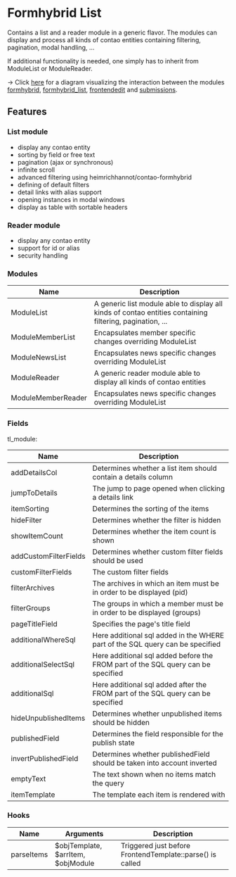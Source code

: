 # Formhybrid List

Contains a list and a reader module in a generic flavor. The modules can display and process all kinds of contao entities containing filtering, pagination, modal handling, ...

If additional functionality is needed, one simply has to inherit from ModuleList or ModuleReader.

-> Click [here](docs/formhybrid.png) for a diagram visualizing the interaction between the modules [formhybrid](https://github.com/heimrichhannot/contao-formhybrid), [formhybrid_list](https://github.com/heimrichhannot/contao-formhybrid_list), [frontendedit](https://github.com/heimrichhannot/contao-frontendedit) and [submissions](https://github.com/heimrichhannot/contao-submissions).

## Features

### List module

- display any contao entity
- sorting by field or free text
- pagination (ajax or synchronous)
- infinite scroll
- advanced filtering using heimrichhannot/contao-formhybrid
- defining of default filters
- detail links with alias support
- opening instances in modal windows
- display as table with sortable headers

### Reader module

- display any contao entity
- support for id or alias
- security handling

### Modules

Name | Description
---- | -----------
ModuleList | A generic list module able to display all kinds of contao entities containing filtering, pagination, ...
ModuleMemberList | Encapsulates member specific changes overriding ModuleList
ModuleNewsList | Encapsulates news specific changes overriding ModuleList
ModuleReader | A generic reader module able to display all kinds of contao entities
ModuleMemberReader | Encapsulates news specific changes overriding ModuleList

### Fields

tl_module:

Name | Description
---- | -----------
addDetailsCol | Determines whether a list item should contain a details column
jumpToDetails | The jump to page opened when clicking a details link
itemSorting | Determines the sorting of the items
hideFilter | Determines whether the filter is hidden
showItemCount | Determines whether the item count is shown
addCustomFilterFields | Determines whether custom filter fields should be used
customFilterFields | The custom filter fields
filterArchives | The archives in which an item must be in order to be displayed (pid)
filterGroups | The groups in which a member must be in order to be displayed (groups)
pageTitleField | Specifies the page's title field
additionalWhereSql | Here additional sql added in the WHERE part of the SQL query can be specified
additionalSelectSql | Here additional sql added before the FROM part of the SQL query can be specified
additionalSql | Here additional sql added after the FROM part of the SQL query can be specified
hideUnpublishedItems | Determines whether unpublished items should be hidden
publishedField | Determines the field responsible for the publish state
invertPublishedField | Determines whether publishedField should be taken into account inverted
emptyText | The text shown when no items match the query
itemTemplate | The template each item is rendered with

### Hooks

Name | Arguments | Description
---- | --------- | -----------
parseItems | $objTemplate, $arrItem, $objModule | Triggered just before FrontendTemplate::parse() is called